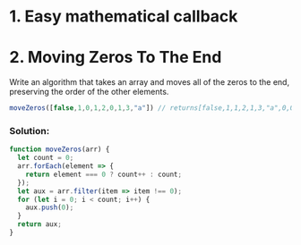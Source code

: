 # 1. Easy mathematical callback

# 2. Moving Zeros To The End

Write an algorithm that takes an array and moves all of the zeros to the end, preserving the order of the other elements.

``` Javascript
moveZeros([false,1,0,1,2,0,1,3,"a"]) // returns[false,1,1,2,1,3,"a",0,0]
```

### Solution:

```Javascript
function moveZeros(arr) {
  let count = 0;
  arr.forEach(element => {
    return element === 0 ? count++ : count;
  });
  let aux = arr.filter(item => item !== 0);
  for (let i = 0; i < count; i++) {
    aux.push(0);
  }
  return aux;
}
```
